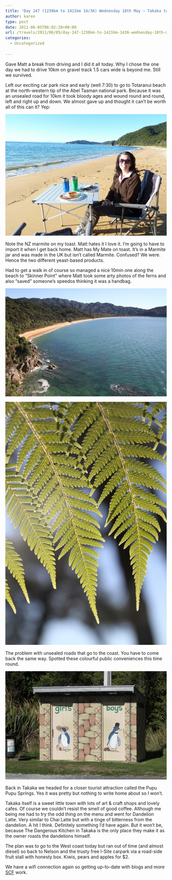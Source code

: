 ```yaml
---
title: 'Day 247 (1230km to 1421km 14/36) Wednesday 18th May – Takaka to Totaranui to Nelson'
author: karen
type: post
date: 2011-06-05T06:02:28+00:00
url: /travels/2011/06/05/day-247-1230km-to-1421km-1436-wednesday-18th-may-takaka-to-totaranui-to-nelson/
categories:
  - Uncategorized

---
```

Gave Matt a break from driving and I did it all today. Why I chose the one day we had to drive 10km on gravel track 1.5 cars wide is beyond me. Still we survived.

Left our exciting car park nice and early (well 7:30) to go to Totaranui beach at the north-western tip of the Abel Tasman national park. Because it was an unsealed road for 10km it took bloody ages and wound round and round, left and right up and down. We almost gave up and thought it can’t be worth all of this can it? Yep:

![](/travels-wp-content/uploads/2011/06/P1060494.jpg)

Note the NZ marmite on my toast. Matt hates it I love it. I’m going to have to import it when I get back home. Matt has My Mate on toast. It’s in a Marmite jar and was made in the UK but isn’t called Marmite. Confused? We were. Hence the two different yeast-based products.

Had to get a walk in of course so managed a nice 10min one along the beach to “Skinner Point” where Matt took some arty photos of the ferns and also “saved” someone’s speedos thinking it was a handbag.

![](/travels-wp-content/uploads/2011/06/IMG_5679.jpg)

![](/travels-wp-content/uploads/2011/06/IMG_5697.jpg)

The problem with unsealed roads that go to the coast. You have to come back the same way. Spotted these colourful public conveniences this time round.

![](/travels-wp-content/uploads/2011/06/IMG_5727.jpg)

Back in Takaka we headed for a closer tourist attraction called the Pupu Pupu Springs. Yes it was pretty but nothing to write home about so I won’t.

Takaka itself is a sweet little town with lots of art & craft shops and lovely cafes. Of course we couldn’t resist the smell of good coffee. Although me being me had to try the odd thing on the menu and went for Dandelion Latte. Very similar to Chai Latte but with a tinge of bitterness from the dandelion. A hit I think. Definitely something I’d have again. But it won’t be, because The Dangerous Kitchen in Takaka is the only place they make it as the owner roasts the dandelions himself. 

The plan was to go to the West coast today but ran out of time (and almost diesel) so back to Nelson and the trusty free I-Site carpark via a road-side fruit stall with honesty box. Kiwis, pears and apples for $2.

We have a wifi connection again so getting up-to-date with blogs and more [SCF][5] work.

 [1]: http://www.mattburns.co.uk/travels/wp-content/uploads/2011/06/P1060494.jpg
 [2]: http://www.mattburns.co.uk/travels/wp-content/uploads/2011/06/IMG_5679.jpg
 [3]: http://www.mattburns.co.uk/travels/wp-content/uploads/2011/06/IMG_5697.jpg
 [4]: http://www.mattburns.co.uk/travels/wp-content/uploads/2011/06/IMG_5727.jpg
 [5]: http://www.stolencamerafinder.com/